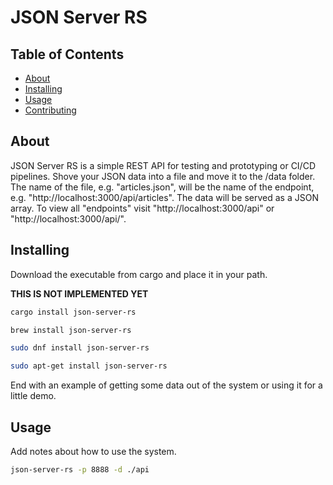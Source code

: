 # JSON Server RS

## Table of Contents

- [About](#about)
- [Installing](#installing)
- [Usage](#usage)
- [Contributing](../CONTRIBUTING.md)

## About <a name = "about"></a>

JSON Server RS is a simple REST API for testing and prototyping or CI/CD pipelines. Shove your JSON data into a file and move it to the /data folder. The name of the file, e.g. "articles.json", will be the name of the endpoint, e.g. "http://localhost:3000/api/articles". The data will be served as a JSON array. To view all "endpoints" visit "http://localhost:3000/api" or "http://localhost:3000/api/".

## Installing <a name = "installing"></a>

Download the executable from cargo and place it in your path.

**THIS IS NOT IMPLEMENTED YET**

```sh
cargo install json-server-rs
```

```sh
brew install json-server-rs
```

```sh
sudo dnf install json-server-rs
```

```sh
sudo apt-get install json-server-rs
```

End with an example of getting some data out of the system or using it for a little demo.

## Usage <a name = "usage"></a>

Add notes about how to use the system.

```sh
json-server-rs -p 8888 -d ./api
```
